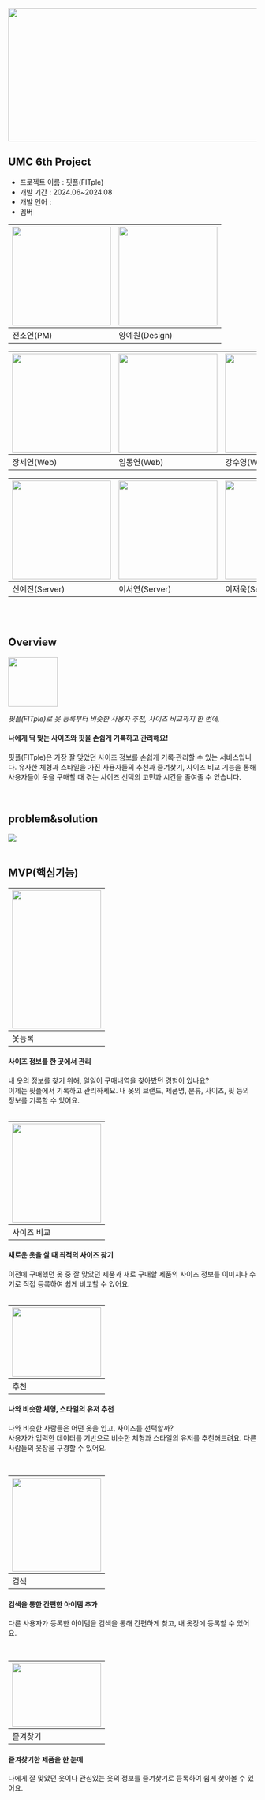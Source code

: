 <img src="https://github.com/user-attachments/assets/4e716455-0178-449f-8ed2-1d097c2e990e" width="810" height="270"/>


## UMC 6th Project
- 프로젝트 이름 : 핏플(FITple)
- 개발 기간 : 2024.06~2024.08
- 개발 언어 :
- 멤버
  
<img src="https://github.com/user-attachments/assets/535b6b15-f26e-4586-8c40-57f6c48c34f6" width="200" height="200"/>|<img src="https://github.com/user-attachments/assets/c24e3946-ba98-4ef7-b3e6-dd52d225bfa2" width="200" height="200"/>|
---|---
전소연(PM)  |양예원(Design)

<img src="https://github.com/user-attachments/assets/ac1c3cda-60ce-4295-b929-3dfcd538bc0c" width="200" height="200"/>|<img src="https://github.com/user-attachments/assets/fc75e86e-0426-40a0-87db-dc094e95ede7" width="200" height="200"/>|<img src="https://github.com/user-attachments/assets/98999fbf-a6e7-4394-acb3-8b16a2aedf2b" width="200" height="200"/>|<img src="https://github.com/user-attachments/assets/886eeee7-971e-496a-bc6d-8d39a526600d" width="200" height="200"/>|<img src="https://github.com/user-attachments/assets/39586777-b6a7-429e-a08d-cb3fbf04ab80" width="200" height="200"/>|
---|---|---|---|---
장세연(Web)|임동연(Web)|강수영(Web)|장준혁(Web)|전규민(Web)


<img src="https://github.com/user-attachments/assets/59aa2dd6-c805-43d6-aab9-e8738313ea82" width="200" height="200"/>|<img src="https://github.com/user-attachments/assets/859cf5ce-773f-417c-9bb6-f0500c425c45" width="200" height="200"/>|<img src="https://github.com/user-attachments/assets/0dbfa378-8d4d-4fee-b943-30f687041358" width="200" height="200"/>|<img src="https://github.com/user-attachments/assets/cc0e62b0-2c43-4fe6-806d-f4f8d8a44d93" width="200" height="200"/>|
---|---|---|---
신예진(Server)|이서연(Server)|이재욱(Server)|최건(Server)

<br/>
<br/>

## Overview
<img src="https://github.com/user-attachments/assets/58079ebd-7428-4fb0-9211-75c568600e48" width="100" height="100"/>   

*핏플(FITple)로 옷 등록부터 비슷한 사용자 추천, 사이즈 비교까지 한 번에,*


#### 나에게 딱 맞는 사이즈와 핏을 손쉽게 기록하고 관리해요!

핏플(FITple)은 가장 잘 맞았던 사이즈 정보를 손쉽게 기록·관리할 수 있는 서비스입니다. 유사한 체형과 스타일을 가진 사용자들의 추천과 즐겨찾기, 사이즈 비교 기능을 통해 사용자들이 옷을 구매할 때 겪는 사이즈 선택의 고민과 시간을 줄여줄 수 있습니다.  
  <br/>
  <br/>
 
## problem&solution
<img src="https://github.com/user-attachments/assets/28c28493-20e4-4661-8c9b-fab7d369e02f"/>
<br/>
<br/>
 

## MVP(핵심기능)
|<img src="https://github.com/user-attachments/assets/536014ee-d171-4a73-92a9-3e3fb3ae585e" width="180" height="280"/>|
|---|
|옷등록| 
#### 사이즈 정보를 한 곳에서 관리
  내 옷의 정보를 찾기 위해, 일일이 구매내역을 찾아봤던 경험이 있나요? <br/>
  이제는 핏플에서 기록하고 관리하세요. 내 옷의 브랜드, 제품명, 분류, 사이즈, 핏 등의 정보를 기록할 수 있어요.  
  <br/>

|<img src="https://github.com/user-attachments/assets/8e79e0cf-d7dc-4841-9fcc-2bf1ff05310a" width="180" height="200"/>|
|---|
|사이즈 비교|


 #### 새로운 옷을 살 때 최적의 사이즈 찾기  
 이전에 구매했던 옷 중 잘 맞았던 제품과 새로 구매할 제품의 사이즈 정보를 이미지나 수기로 직접 등록하여 쉽게 비교할 수 있어요.  
    <br/>

|<img src="https://github.com/user-attachments/assets/0d270293-7401-4887-b850-83ad7597125f" width="180" height="140"/>|
|---|
|추천| 
  #### 나와 비슷한 체형, 스타일의 유저 추천
  나와 비슷한 사람들은 어떤 옷을 입고, 사이즈를 선택할까?<br/>
  사용자가 입력한 데이터를 기반으로 비슷한 체형과 스타일의 유저를 추천해드려요. 다른 사람들의 옷장을 구경할 수 있어요.
  
<br/>


|<img src="https://github.com/user-attachments/assets/923e0d9e-d439-4828-ae7c-2a9807219d97" width="180" height="189"/>|
|---|
|검색| 
  #### 검색을 통한 간편한 아이템 추가

  다른 사용자가 등록한 아이템을 검색을 통해 간편하게 찾고, 내 옷장에 등록할 수 있어요.  
  
<br/>

|<img src="https://github.com/user-attachments/assets/a6b357f7-bdcb-4182-8682-dc79fd500672" width="180" height="128"/>|
|---|
|즐겨찾기| 
  #### 즐겨찾기한 제품을 한 눈에
  나에게 잘 맞았던 옷이나 관심있는 옷의 정보를 즐겨찾기로 등록하여 쉽게 찾아볼 수 있어요.

